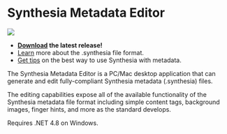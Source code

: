 Synthesia Metadata Editor
=========================

![](screenshot.png)


- **[Download](https://github.com/Synthesia-LLC/metadata-editor/releases/latest) the latest release!**
- [Learn](https://github.com/Synthesia-LLC/metadata-editor/wiki) more about the .synthesia file format.
- [Get tips](https://synthesia.app/support/guide/contentCreators) on the best way to use Synthesia with metadata.

The Synthesia Metadata Editor is a PC/Mac desktop application that can generate and edit fully-compliant Synthesia metadata (.synthesia) files.

The editing capabilities expose all of the available functionality of the Synthesia metadata file format including simple content tags, background images, finger hints, and more as the standard develops.

Requires .NET 4.8 on Windows.
